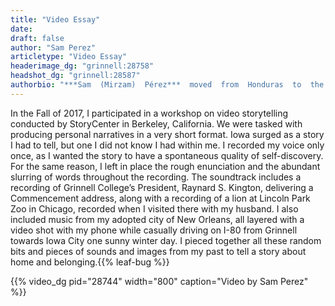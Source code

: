```yaml
---
title: "Video Essay"
date:
draft: false
author: "Sam Perez"
articletype: "Video Essay"
headerimage_dg: "grinnell:28758"
headshot_dg: "grinnell:28587"
authorbio: "***Sam  (Mirzam)  Pérez***  moved  from  Honduras  to  the  U.S.  to  pursue  graduate  studies.  When  she  is  not  teaching  Spanish  literature  at  Grinnell College, she enjoys painting, spending time by the beach, and listening to live music."
---
```


In the Fall of 2017, I participated in a workshop on video storytelling conducted by StoryCenter in Berkeley, California. We were tasked with producing personal narratives in a very short format. Iowa surged as  a  story  I  had  to  tell,  but  one  I  did  not  know  I  had  within me. I recorded my voice only once, as I wanted the  story  to  have  a  spontaneous  quality  of  self-discovery. For the same reason, I left in place the rough  enunciation and the abundant slurring of words throughout the  recording.  The  soundtrack  includes  a  recording  of  Grinnell College’s President, Raynard S. Kington, delivering  a  Commencement  address,  along  with  a  recording of a lion at Lincoln Park Zoo in Chicago, recorded when  I  visited  there  with  my  husband.  I  also  included  music from my adopted city of New Orleans, all layered with  a  video  shot  with  my  phone  while  casually  driving on I-80 from Grinnell towards Iowa City one sunny winter day. I pieced together all these random bits and pieces of sounds and images from my past to tell a story about home and belonging.{{% leaf-bug %}}

{{% video_dg pid="28744" width="800" caption="Video by Sam Perez" %}}
